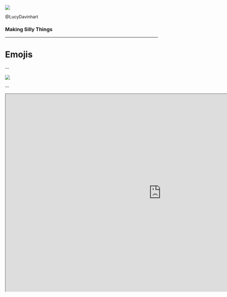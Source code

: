 <img src="/images/silly/upside-down-face.png" style="border:0; background:transparent; box-shadow:none">

@LucyDavinhart <!-- .element: class="fragment" -->


### Making Silly Things <!-- .element: class="fragment" -->

<!-- .slide: data-transition="zoom" -->







---

# Emojis

--

<img src="/images/silly/emoji-tracker-screenshot.png" style="border:0; background:transparent; box-shadow:none">

--

<iframe src="http://emojis.test.lmhd.me:3000/d/GoSheffield/" style="width:1024px; height: 650px; margin: 0; padding:0;">

--

# WHY?!

--

# Why not?

--

<blockquote class="twitter-tweet" data-lang="en"><p lang="en" dir="ltr">🚡 (Aerial tramway) has been the least used emoji for 77 days</p>&mdash; Least Used Emoji Bot (@leastUsedEmoji) <a href="https://twitter.com/leastUsedEmoji/status/1020635777624047616?ref_src=twsrc%5Etfw">July 21, 2018</a></blockquote>


--

<img src="/images/silly/crossover.jpg" style="border:0; background:transparent; box-shadow:none">

--

## GitHub
- lucymhdavies/twitch_exporter
- lucymhdavies/emoji_exporter






---

# Sure... but why?

---

<img src="/images/silly/rewind.png" style="border:0; background:transparent; box-shadow:none">


---

# Impostor Syndrome

--

## Fear of Judgement

<img src="/images/gophers/WonderWomanGopher.png" style="border:0; background:transparent; box-shadow:none; bottom:0; left:0; height: 150px; position: fixed;">
<!-- .element: class="fragment" -->
<img src="/images/trans-gopher.png" style="border:0; background:transparent; box-shadow:none; bottom:0; right:0; height: 150px; position: fixed;">
<!-- .element: class="fragment" -->

--

## Fear of Failure

--

## Big Ideas Are Intimidating






---

# Overcoming It

--

## Doing Scary Things

Doing things because it's scary, rather than doing things in spite of it being scary

--

## Prototypes and Silly Things

--

## L&D Time

--

## Go Making Things Fun Again








---

# Thanks!


<img src="/images/gophers/gopher_unicorn.png" style="border:0; background:transparent; box-shadow:none; height: 400px;">

<span style="font-size: 0.5em">Gopher &copy; CC BY NC SA 4.0 -  Ashley McNamara</span>
